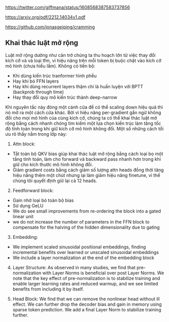 https://twitter.com/giffmana/status/1608568387583737856

https://arxiv.org/pdf/2212.14034v1.pdf

https://github.com/jonasgeiping/cramming

## Khai thác luật mở rộng

Luật mở rộng dường như cản trở chúng ta thu hoạch lớn từ việc thay đổi kích cỡ và và loại tfm, vì hiệu năng trên mỗi token bị buộc chặt vào kích cỡ mô hình (chưa hiểu lắm). Không có tiến bộ:
- Khi dùng kiến trúc tranformer hình phễu
- Hay khi bỏ FFN layers
- Hay khi dùng recurrent layers thậm chí là huấn luyện với BPTT (backprob through time)
- Hay thay đổi quy mô kiến trúc thành deep-narrow

Khi nguyên tắc này đóng một cánh cửa để có thể scaling down hiệu quả thì nó mở ra một cách cửa khác. Bởi vì hiệu năng per-gradient gần ngữ không đổi cho mọi mô hình của cùng kích cỡ, chúng ta có thể khai thác luật mở rộng bằng cách nhanh chóng tìm kiếm một lựa chọn kiến trúc làm tăng tốc độ tính toán trong khi giữ kích cỡ mô hình không đổi. Một số những cách tối ưu rõ thấy nằm trong lớp này:

1. Attn block:
  - Tắt toàn bộ QKV bias giúp khai thác luật mở rộng bằng cách loại bọ một tầng tính toán, làm cho forward và backward pass nhanh hơn trong khi giữ cho kích thước mô hình không đổi.
  - Giảm gradient costs bằng cách giảm số lượng attn heads đồng thời tăng hiệu năng thêm một chút nhưng lại làm giảm hiệu năng finetune, vì thế chúng tôi quyết định giữ lại cả 12 heads.

2. Feedforward block:
  - Gain nhờ loại bỏ toàn bộ bias
  - Sử dụng GeLU
  - We do see small improvements from re-ordering the block into a gated linear unit
  - we do not increase the number of parameters in the FFN block to compensate for the halving of the hidden dimensionality due to gating

3. Embedding: 
  - We implement scaled sinusoidal positional embeddings, finding incremental benefits over learned or unscaled sinusoidal embeddings
  - We include a layer normalization at the end of the embedding block

4. Layer Structure: As observed in many studies, we find that pre-normalization with Layer Norms is beneficial over post Layer Norms. We note that the key effect of pre-normalization is to stabilize training and enable larger learning rates and reduced warmup, and we see limited benefits from including it by itself.

5. Head Block: We find that we can remove the nonlinear head without ill effect. We can further drop the decoder bias and gain in memory using sparse token prediction. We add a final Layer Norm to stabilize training further.

